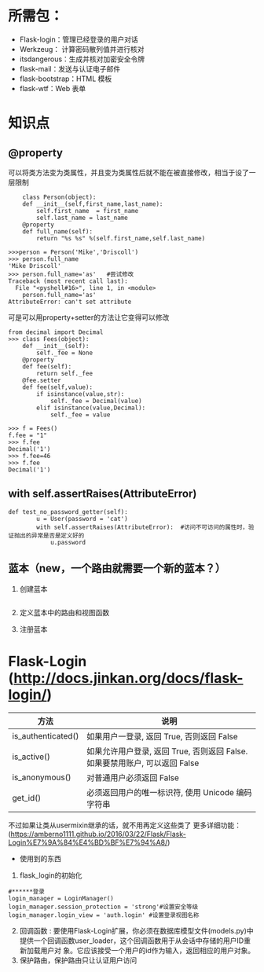 # 所需包：
- Flask-login：管理已经登录的用户对话
- Werkzeug： 计算密码散列值并进行核对
- itsdangerous：生成并核对加密安全令牌
- flask-mail：发送与认证电子邮件
- flask-bootstrap：HTML 模板
- flask-wtf：Web 表单

# 知识点
  ## @property
  可以将类方法变为类属性，并且变为类属性后就不能在被直接修改，相当于设了一层限制
```
    class Person(object):
	def __init__(self,first_name,last_name):
		self.first_name  = first_name
		self.last_name = last_name
	@property
	def full_name(self):
		return "%s %s" %(self.first_name,self.last_name)
    
>>>person = Person('Mike','Driscoll')
>>> person.full_name
'Mike Driscoll'
>>> person.full_name='as'   #尝试修改
Traceback (most recent call last):
  File "<pyshell#16>", line 1, in <module>
    person.full_name='as'
AttributeError: can't set attribute
```
可是可以用property+setter的方法让它变得可以修改
```
from decimal import Decimal
>>> class Fees(object):
	def __init__(self):
		self._fee = None
	@property
	def fee(self):
		return self._fee
	@fee.setter
	def fee(self,value):
		if isinstance(value,str):
			self._fee = Decimal(value)
		elif isinstance(value,Decimal):
			self._fee = value
			
>>> f = Fees()
f.fee = "1"
>>> f.fee
Decimal('1')
>>> f.fee=46
>>> f.fee
Decimal('1')
```
## with self.assertRaises(AttributeError) 
```
def test_no_password_getter(self):
		u = User(password = 'cat')
		with self.assertRaises(AttributeError):  #访问不可访问的属性时，验证抛出的异常是否是定义好的
			u.password
```
## 蓝本（new，一个路由就需要一个新的蓝本？）
1. 创建蓝本  
```
```
2. 定义蓝本中的路由和视图函数

3. 注册蓝本

# Flask-Login (http://docs.jinkan.org/docs/flask-login/)
方法|说明
----|----
is_authenticated() | 如果用户一登录, 返回 True, 否则返回 False
is_active() | 如果允许用户登录, 返回 True, 否则返回 False. 如果要禁用账户, 可以返回 False
is_anonymous() | 对普通用户必须返回 False
get_id() | 必须返回用户的唯一标识符, 使用 Unicode 编码字符串

不过如果让类从usermixin继承的话，就不用再定义这些类了
	更多详细功能：(https://amberno1111.github.io/2016/03/22/Flask/Flask-Login%E7%9A%84%E4%BD%BF%E7%94%A8/)
- 使用到的东西
1. flask_login的初始化
```
#******登录
login_manager = LoginManager()
login_manager.session_protection = 'strong'#设置安全等级
login_manager.login_view = 'auth.login' #设置登录视图名称
```
2. 回调函数
:	要使用Flask-Login扩展，你必须在数据库模型文件(models.py)中提供一个回调函数user_loader，这个回调函数用于从会话中存储的用户ID重新加载用户对		象。它应该接受一个用户的id作为输入，返回相应的用户对象。
3. 保护路由，保护路由只让认证用户访问
